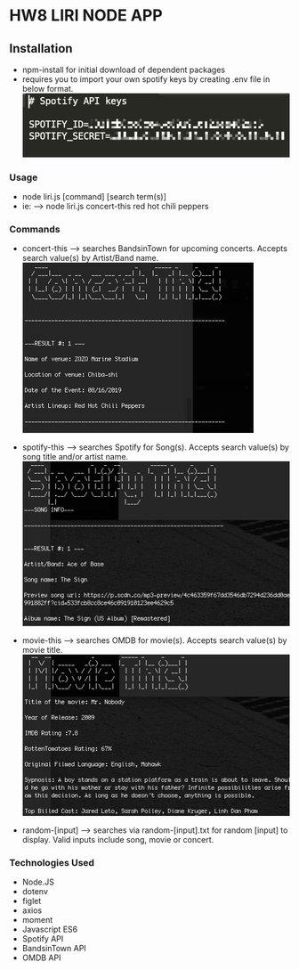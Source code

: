 # HW8 LIRI NODE APP

## Installation 
* npm-install for initial download of dependent packages
* requires you to import your own spotify keys by creating .env file in below format.
![spotify keys](./imgs/spotifykeys.png "Spotify Keys Screenshot")

### Usage
* node liri.js [command] [search term(s)]
* ie: --> node liri.js concert-this red hot chili peppers

### Commands
* concert-this --> searches BandsinTown for upcoming concerts. Accepts search value(s) by Artist/Band name.
![concert-this-screenshot](./imgs/concert.png "Concert This")

* spotify-this --> searches Spotify for Song(s). Accepts search value(s) by song title and/or artist name.
![spotify-this-screenshot](./imgs/song.png "Spotify This")

* movie-this --> searches OMDB for movie(s). Accepts search value(s) by movie title.
![movie-this-screenshot](./imgs/movie.png "Movie This")

* random-[input] --> searches via random-[input].txt for random [input] to display. Valid inputs include song, movie or concert. 


### Technologies Used
* Node.JS 
* dotenv
* figlet
* axios
* moment
* Javascript ES6
* Spotify API
* BandsinTown API
* OMDB API

